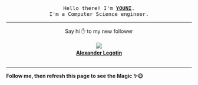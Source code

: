 <p align='center'>
    <samp>Hello there! I'm <b><a href='https://github.com/abdelyouni'>YOUNI</a></b>.<br>
        I'm a Computer Science engineer.
    </samp>
</p>
<hr>
<p align='center'>
    <span>Say hi ✋ to my new follower </span></br></br>
    <img src='https://itspot.ma/github/a-legotin_avatar.png'><b></br>
    <a href='https://github.com/a-legotin'>Alexander Legotin</a></b></br></br>
</p>
<hr>
<b>Follow me, then refresh this page to see the Magic ✨😉</b>